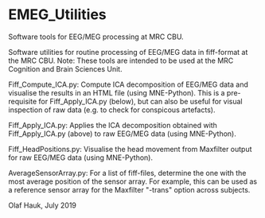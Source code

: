# EMEG_Utilities
Software tools for EEG/MEG processing at MRC CBU.

Software utilities for routine processing of EEG/MEG data in fiff-format at the MRC CBU. 
Note: These tools are intended to be used at the MRC Cognition and Brain Sciences Unit.

Fiff_Compute_ICA.py:
Compute ICA decomposition of EEG/MEG data and visualise the results in an HTML file (using MNE-Python).
This is a pre-requisite for Fiff_Apply_ICA.py (below), but can also be useful for visual inspection of raw data (e.g. to check for conspicous artefacts).

Fiff_Apply_ICA.py:
Applies the ICA decomposition obtained with Fiff_Apply_ICA.py (above) to raw EEG/MEG data (using MNE-Python).

Fiff_HeadPositions.py:
Visualise the head movement from Maxfilter output for raw EEG/MEG data (using MNE-Python).

AverageSensorArray.py:
For a list of fiff-files, determine the one with the most average position of the sensor array.
For example, this can be used as a reference sensor array for the Maxfilter "-trans" option across subjects.

Olaf Hauk, July 2019

